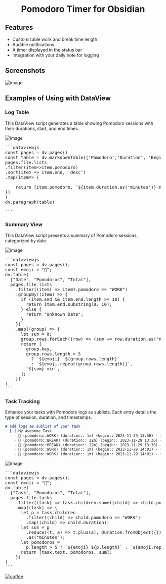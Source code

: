 <h1 align="center">Pomodoro Timer for Obsidian</h1>

## Features

- Customizable work and break time length
- Audible notifications
- A timer displayed in the status bar
- Integration with your daily note for logging

## Screenshots

![image](https://github.com/eatgrass/obsidian-pomodoro-timer/assets/2351076/c88352da-aeed-42f9-a307-60bf91db2754)

## Examples of Using with DataView

### Log Table

This DataView script generates a table showing Pomodoro sessions with their durations, start, and end times.

![image](https://github.com/eatgrass/obsidian-pomodoro-timer/assets/2351076/ebcf33ac-291e-4659-ab03-93bfbe1c79d3)


<pre>
```dataviewjs
const pages = dv.pages()
const table = dv.markdownTable(['Pomodoro','Duration', 'Begin', 'End'],
pages.file.lists
.filter(item=>item.pomodoro)
.sort(item => item.end, 'desc')
.map(item=> {

    return [item.pomodoro, `${item.duration.as('minutes')} m`, item.begin, item.end]
})
)
dv.paragraph(table)

```  
</pre>

### Summary View

This DataView script presents a summary of Pomodoro sessions, categorized by date.

![image](https://github.com/eatgrass/obsidian-pomodoro-timer/assets/2351076/84119bb0-c78e-4716-9a76-ffa72d94a587)

<pre>
```dataviewjs
const pages = dv.pages();
const emoji = "🍅";
dv.table(
  ["Date", "Pomodoros", "Total"],
  pages.file.lists
    .filter((item) => item?.pomodoro == "WORK")
    .groupBy((item) => {
      if (item.end && item.end.length >= 10) {
        return item.end.substring(0, 10);
      } else {
        return "Unknown Date";
      }
    })
    .map((group) => {
      let sum = 0;
      group.rows.forEach((row) => (sum += row.duration.as("minutes")));
      return [
        group.key,
        group.rows.length > 5
          ? `${emoji}  ${group.rows.length}`
          : `${emoji.repeat(group.rows.length)}`,
        `${sum} min`,
      ];
    })
)
```
</pre>

### Task Tracking

Enhance your tasks with Pomodoro logs as sublists. Each entry details the type of session, duration, and timestamps.

```markdown
# add logs as sublist of your task
- [ ] My Awesome Task
    - 🍅 (pomodoro::WORK) (duration:: 1m) (begin:: 2023-11-29 13:58) - (end:: 2023-11-29 14:01)
    - 🥤 (pomodoro::BREAK) (duration:: 22m) (begin:: 2023-11-29 13:36) - (end:: 2023-11-29 14:01)
    - 🥤 (pomodoro::BREAK) (duration:: 22m) (begin:: 2023-11-29 13:38) - (end:: 2023-11-29 14:01)
    - 🍅 (pomodoro::WORK) (duration:: 1m) (begin:: 2023-11-29 14:01) - (end:: 2023-11-29 14:03)
    - 🍅 (pomodoro::WORK) (duration:: 1m) (begin:: 2023-11-29 14:01) - (end:: 2023-11-29 14:03)
```

![image](https://github.com/eatgrass/obsidian-pomodoro-timer/assets/2351076/538d6b11-c6c7-4660-a401-0d4d42fc8b84)

<pre>
```dataviewjs
const pages = dv.pages();
const emoji = "🍅";
dv.table(
  ["Task", "Pomodoros", "Total"],
  pages.file.tasks
    .filter((task) => task.children.some((child) => child.pomodoro == "WORK"))
    .map((task) => {
      let p = task.children
        .filter((child) => child.pomodoro == "WORK")
        .map((child) => child.duration);
      let sum = p
        .reduce((t, a) => t.plus(a), Duration.fromObject({}))
        .as("minutes");
      let pomodoros =
        p.length > 5 ? `${emoji} ${p.length}` : `${emoji.repeat(p.length)}`;
      return [task.text, pomodoros, sum];
    })
)
```
</pre>

[![coffee](https://img.buymeacoffee.com/button-api/?text=Buy%20me%20a%20coffee&emoji=%E2%98%95&slug=eatgrass&button_colour=FFDD00&font_colour=000000&font_family=Comic&outline_colour=000000&coffee_colour=ffffff)](https://www.buymeacoffee.com/eatgrass)
